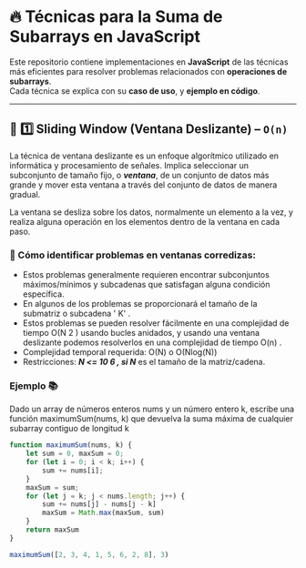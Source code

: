 # 🔥 Técnicas para la Suma de Subarrays en JavaScript

Este repositorio contiene implementaciones en **JavaScript** de las técnicas más eficientes para resolver problemas relacionados con **operaciones de subarrays**.  
Cada técnica se explica con su **caso de uso**, y **ejemplo en código**.

---

## 📌 1️⃣ Sliding Window (Ventana Deslizante) – `O(n)`

La técnica de ventana deslizante es un enfoque algorítmico utilizado en informática y procesamiento de señales. Implica seleccionar un subconjunto de tamaño fijo, o ***ventana***,
de un conjunto de datos más grande y mover esta ventana a través del conjunto de datos de manera gradual.

La ventana se desliza sobre los datos, normalmente un elemento a la vez, y realiza alguna operación en los elementos dentro de la ventana en cada paso.

### 🤔 Cómo identificar problemas en ventanas corredizas:
- Estos problemas generalmente requieren encontrar  subconjuntos máximos/mínimos y  subcadenas  que satisfagan alguna condición específica.
- En algunos de los problemas se proporcionará el tamaño de la submatriz o subcadena ' K' .
- Estos problemas se pueden resolver fácilmente en una complejidad de tiempo O(N 2 ) usando bucles anidados, y usando una ventana deslizante podemos resolverlos en   una complejidad de tiempo O(n) .
- Complejidad temporal requerida:  O(N) o O(Nlog(N))
- Restricciones:  ***N <= 10 6  , si N*** es el tamaño de la matriz/cadena.

 ### Ejemplo 📚
Dado un array de números enteros nums y un número entero k, escribe una función maximumSum(nums, k) que devuelva la suma máxima de cualquier subarray contiguo de longitud k  

```js
function maximumSum(nums, k) {
    let sum = 0, maxSum = 0;
    for (let i = 0; i < k; i++) {
        sum += nums[i];
    }
    maxSum = sum;
    for (let j = k; j < nums.length; j++) {
        sum += nums[j] - nums[j - k]
        maxSum = Math.max(maxSum, sum)
    }
    return maxSum
}

maximumSum([2, 3, 4, 1, 5, 6, 2, 8], 3)
